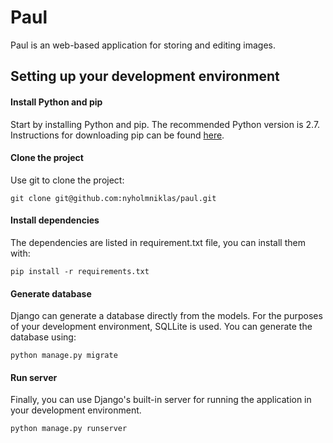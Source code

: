Paul
===================

Paul is an web-based application for storing and editing images.


Setting up your development environment
-------------
#### Install Python and pip
Start by installing Python and pip. The recommended Python version is 2.7. Instructions for downloading pip can be found [here](http://pip.readthedocs.org/en/latest/installing.html).

#### Clone the project
Use git to clone the project:

    git clone git@github.com:nyholmniklas/paul.git

#### Install dependencies
The dependencies are listed in requirement.txt file, you can install them with:

    pip install -r requirements.txt

#### Generate database
Django can generate a database directly from the models. For the purposes of your development environment, SQLLite is used. You can generate the database using:

    python manage.py migrate

#### Run server
Finally, you can use Django's built-in server for running the application in your development environment. 

    python manage.py runserver
